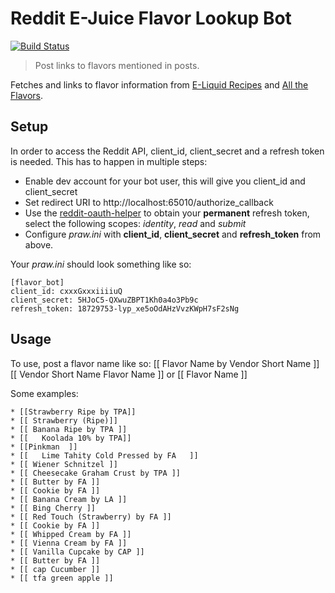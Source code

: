 # Reddit E-Juice Flavor Lookup Bot
[![Build Status](https://travis-ci.org/stylesuxx/reddit-e-liquid-flavor-bot.svg?branch=master)](https://travis-ci.org/stylesuxx/reddit-e-liquid-flavor-bot)

> Post links to flavors mentioned in posts.

Fetches and links to flavor information from [E-Liquid Recipes](http://e-liquid-recipes.com/) and [All the Flavors](http://alltheflavors.com/).

## Setup
In order to access the Reddit API, client_id, client_secret and a refresh token is needed.
This has to happen in multiple steps:

* Enable dev account for your bot user, this will give you client_id and client_secret
* Set redirect URI to http://localhost:65010/authorize_callback
* Use the [reddit-oauth-helper](https://github.com/not-an-aardvark/reddit-oauth-helper) to obtain your **permanent** refresh token, select the following scopes: *identity*, *read* and *submit*
* Configure *praw.ini* with **client_id**, **client_secret** and **refresh_token** from above.

Your *praw.ini* should look something like so:
```
[flavor_bot]
client_id: cxxxGxxxiiiiuQ
client_secret: 5HJoC5-QXwuZBPT1Kh0a4o3Pb9c
refresh_token: 18729753-lyp_xe5oOdAHzVvzKWpH7sF2sNg
```

## Usage
To use, post a flavor name like so: [[ Flavor Name by Vendor Short Name ]] [[ Vendor Short Name Flavor Name ]] or [[ Flavor Name ]]

Some examples:
```
* [[Strawberry Ripe by TPA]]  
* [[ Strawberry (Ripe)]]  
* [[ Banana Ripe by TPA ]]  
* [[   Koolada 10% by TPA]]  
* [[Pinkman  ]]  
* [[   Lime Tahity Cold Pressed by FA   ]]  
* [[ Wiener Schnitzel ]]  
* [[ Cheesecake Graham Crust by TPA ]]  
* [[ Butter by FA ]]   
* [[ Cookie by FA ]]  
* [[ Banana Cream by LA ]]  
* [[ Bing Cherry ]]  
* [[ Red Touch (Strawberry) by FA ]]  
* [[ Cookie by FA ]]  
* [[ Whipped Cream by FA ]]  
* [[ Vienna Cream by FA ]]  
* [[ Vanilla Cupcake by CAP ]]  
* [[ Butter by FA ]]
* [[ cap Cucumber ]]
* [[ tfa green apple ]]
```
